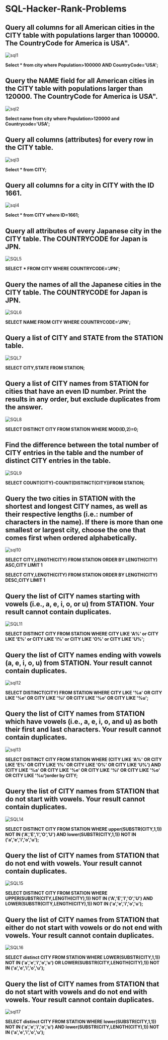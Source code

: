 # SQL-Hacker-Rank-Problems
## Query all columns for all American cities in the CITY table with populations larger than 100000. The CountryCode for America is USA".
![sql1](https://github.com/user-attachments/assets/58b2ed99-6cd6-4423-99ea-ee64ea62bc40)


**Select * from city where Population>100000 AND CountryCode='USA';**

## Query the NAME field for all American cities in the CITY table with populations larger than 120000. The CountryCode for America is USA".

![sql2](https://github.com/user-attachments/assets/72248cfc-1ec0-45be-9c67-fc4c2c5bfc2e)


**Select name from city where Population>120000 and Countrycode='USA';**

 ## Query all columns (attributes) for every row in the CITY table.

![sql3](https://github.com/user-attachments/assets/490d8a49-ab23-4234-bf1c-5a37008137c8)

**Select * from CITY;**

## Query all columns for a city in CITY with the ID 1661.

![sql4](https://github.com/user-attachments/assets/64647ffa-02eb-4be2-965f-b4d6f051873f)

**Select * from CITY where ID=1661;**

## Query all attributes of every Japanese city in the CITY table. The COUNTRYCODE for Japan is JPN.

![SQL5](https://github.com/user-attachments/assets/1bb206ac-8ed5-4961-a5e7-20952c1b9bbf)

**SELECT * FROM CITY WHERE COUNTRYCODE='JPN';**

 ## Query the names of all the Japanese cities in the CITY table. The COUNTRYCODE for Japan is JPN.

![SQL6](https://github.com/user-attachments/assets/f0c4c34b-e81c-49da-ae26-ac06c8fd001b)

**SELECT NAME FROM CITY WHERE COUNTRYCODE='JPN';**

 ## Query a list of CITY and STATE from the STATION table.

 ![SQL7](https://github.com/user-attachments/assets/42b3475d-c5fa-4b49-947b-3fbf0b6a186e)

 **SELECT CITY,STATE FROM STATION;**

 ## Query a list of CITY names from STATION for cities that have an even ID number. Print the results in any order, but exclude duplicates from the answer.

 ![SQL8](https://github.com/user-attachments/assets/9df5934a-f0a2-4a0f-bad4-4f0d5b391b5b)

 **SELECT  DISTINCT  CITY  FROM  STATION  WHERE  MOD(ID,2)=0;**

 ## Find the difference between the total number of CITY entries in the table and the number of distinct CITY entries in the table.

 ![SQL9](https://github.com/user-attachments/assets/162b6f2c-adcb-4e96-99b2-a8ccdc0cefe8)

 **SELECT COUNT(CITY)-COUNT(DISTINCT(CITY))FROM STATION;**

 ## Query the two cities in STATION with the shortest and longest CITY names, as well as their respective lengths (i.e.: number of characters in the name). If there is more than one smallest or largest city, choose the one that comes first when ordered alphabetically.

 ![sql10](https://github.com/user-attachments/assets/07852913-83ce-49c0-a405-875ebbdead08)

 **SELECT CITY,LENGTH(CITY) FROM STATION ORDER BY LENGTH(CITY) ASC,CITY LIMIT 1**
 
 **SELECT CITY,LENGTH(CITY) FROM STATION ORDER BY LENGTH(CITY) DESC,CITY LIMIT 1**

 ## Query the list of CITY names starting with vowels (i.e., a, e, i, o, or u) from STATION. Your result cannot contain duplicates.

   ![SQL11](https://github.com/user-attachments/assets/de0381c8-39ef-4d92-a67a-2d790e5886da)

 **SELECT DISTINCT CITY FROM STATION WHERE CITY LIKE 'A%' or CITY LIKE 'E%' or CITY LIKE 'I%' or CITY LIKE 'O%' or CITY LIKE 'U%';**

 ## Query the list of CITY names ending with vowels (a, e, i, o, u) from STATION. Your result cannot contain duplicates.

 ![sql12](https://github.com/user-attachments/assets/b3560d9e-7134-4843-9a52-7a98e28a528a)

 **SELECT DISTINCT(CITY) FROM STATION WHERE CITY LIKE '%a' OR CITY LIKE '%e' OR CITY LIKE '%i' OR CITY LIKE '%o' 
  OR CITY LIKE '%u';**

 ## Query the list of CITY names from STATION which have vowels (i.e., a, e, i, o, and u) as both their first and last characters. Your result cannot contain duplicates.

![sql13](https://github.com/user-attachments/assets/4187d30f-56d2-4959-9fec-e8988062fb09)

**SELECT DISTINCT CITY FROM STATION WHERE (CITY LIKE 'A%' OR CITY LIKE 'E%' OR CITY LIKE 'I%' OR CITY LIKE 'O%' OR CITY LIKE 'U%') AND (CITY LIKE '%a' OR CITY LIKE '%e' OR CITY LIKE '%i' OR CITY LIKE '%o' OR CITY LIKE '%u')order by CITY;**

## Query the list of CITY names from STATION that do not start with vowels. Your result cannot contain duplicates.

 ![SQL14](https://github.com/user-attachments/assets/35fac6f4-3d20-4a34-a6d3-f0a473067251)
 
**SELECT DISTINCT CITY FROM STATION WHERE upper(SUBSTR(CITY,1,1)) NOT IN ('A','E','I','O','U') AND lower(SUBSTR(CITY,1,1)) NOT IN
('a','e','i','o','u');**   

 ## Query the list of CITY names from STATION that do not end with vowels. Your result cannot contain duplicates.

![SQL15](https://github.com/user-attachments/assets/0e1d7f89-9fb1-4352-a7a7-f74dedf9f9b4)

**SELECT DISTINCT CITY FROM STATION WHERE UPPER(SUBSTR(CITY,LENGTH(CITY),1)) NOT IN ('A','E','I','O','U') AND LOWER(SUBSTR(CITY,LENGTH(CITY),1)) NOT IN ('a','e','i','o','u');**

## Query the list of CITY names from STATION that either do not start with vowels or do not end with vowels. Your result cannot contain duplicates.

![SQL16](https://github.com/user-attachments/assets/844eb9ba-7b52-4a5d-90b4-72ef86bbbfeb)

**SELECT distinct CITY FROM STATION WHERE LOWER(SUBSTR(CITY,1,1)) NOT IN ('a','e','i','o','u') OR LOWER(SUBSTR(CITY,LENGTH(CITY),1)) NOT IN ('a','e','i','o','u');**

## Query the list of CITY names from STATION that do not start with vowels and do not end with vowels. Your result cannot contain duplicates.

![sql17](https://github.com/user-attachments/assets/3f9d3ab7-4f37-4eb7-822b-e6671a0571f9)

**SELECT distinct CITY FROM STATION WHERE lower(SUBSTR(CITY,1,1)) NOT IN ('a','e','i','o','u') AND lower(SUBSTR(CITY,LENGTH(CITY),1)) NOT IN ('a','e','i','o','u');**


